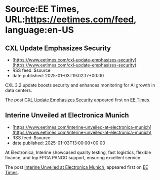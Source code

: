 # Source:EE Times, URL:https://eetimes.com/feed, language:en-US

## CXL Update Emphasizes Security
 - [https://www.eetimes.com/cxl-update-emphasizes-security](https://www.eetimes.com/cxl-update-emphasizes-security)
 - RSS feed: $source
 - date published: 2025-01-03T19:02:17+00:00

<p>CXL 3.2 update boosts security and enhances monitoring for AI growth in data centers. </p>
<p>The post <a href="https://www.eetimes.com/cxl-update-emphasizes-security/">CXL Update Emphasizes Security</a> appeared first on <a href="https://www.eetimes.com">EE Times</a>.</p>

## Interine Unveiled at Electronica Munich
 - [https://www.eetimes.com/interine-unveiled-at-electronica-munich](https://www.eetimes.com/interine-unveiled-at-electronica-munich)
 - RSS feed: $source
 - date published: 2025-01-03T13:00:00+00:00

<p>At Electronica, Interine showcased quality testing, fast logistics, flexible finance, and top FPGA PANGO support, ensuring excellent service.</p>
<p>The post <a href="https://www.eetimes.com/interine-unveiled-at-electronica-munich/">Interine Unveiled at Electronica Munich </a> appeared first on <a href="https://www.eetimes.com">EE Times</a>.</p>

